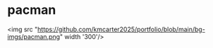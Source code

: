 # pacman
<img src "https://github.com/kmcarter2025/portfolio/blob/main/bg-imgs/pacman.png" width '300'/>
